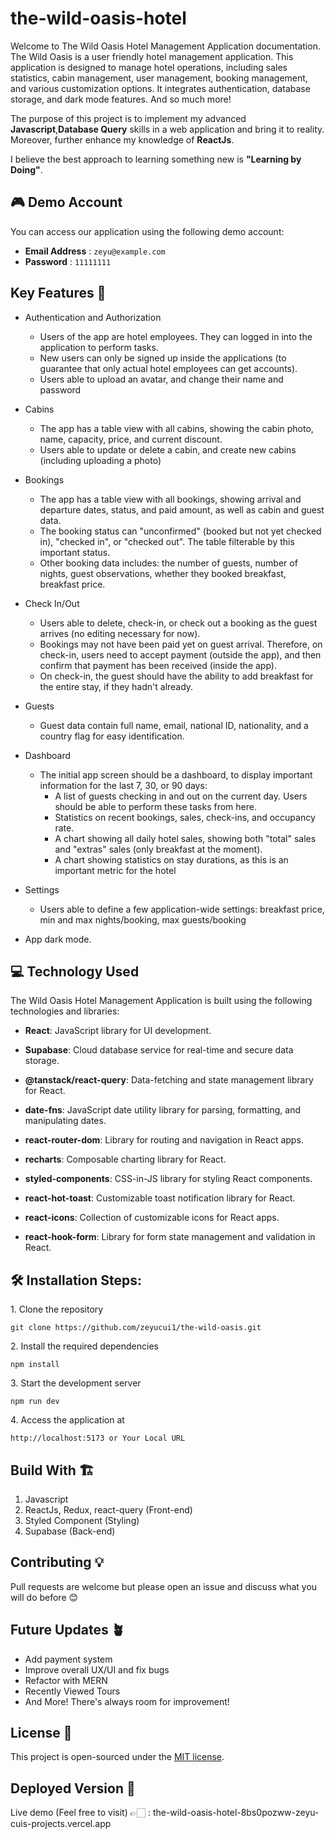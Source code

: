 # the-wild-oasis-hotel

Welcome to The Wild Oasis Hotel Management Application documentation. The Wild Oasis is a user friendly hotel management application. This application is designed to manage hotel operations, including sales statistics, cabin management, user management, booking management, and various customization options. It integrates authentication, database storage, and dark mode features. And so much more!

The purpose of this project is to implement my advanced <b>Javascript</b>,<strong>Database Query</strong> skills in a web application and bring it to reality. Moreover, further enhance my knowledge of <strong>ReactJs</strong>.

I believe the best approach to learning something new is <strong>"Learning by Doing"</strong>.

## 🎮 Demo Account

You can access our application using the following demo account:

- **Email Address** : `zeyu@example.com`
- **Password** : `11111111`

## Key Features 📝

- Authentication and Authorization

  - Users of the app are hotel employees. They can logged in into the application to perform tasks.
  - New users can only be signed up inside the applications (to guarantee that only actual hotel employees can get accounts).
  - Users able to upload an avatar, and change their name and password

- Cabins

  - The app has a table view with all cabins, showing the cabin photo, name, capacity, price, and current discount.
  - Users able to update or delete a cabin, and create new cabins (including uploading a photo)

- Bookings

  - The app has a table view with all bookings, showing arrival and departure dates, status, and paid amount, as well as cabin and guest data.
  - The booking status can "unconfirmed" (booked but not yet checked in), "checked in", or "checked out". The table filterable by this important status.
  - Other booking data includes: the number of guests, number of nights, guest observations, whether they booked breakfast, breakfast price.

- Check In/Out

  - Users able to delete, check-in, or check out a booking as the guest arrives (no editing necessary for now).
  - Bookings may not have been paid yet on guest arrival. Therefore, on check-in, users need to accept payment (outside the app), and then confirm that payment has been received (inside the app).
  - On check-in, the guest should have the ability to add breakfast for the entire stay, if they hadn't already.

- Guests

  - Guest data contain full name, email, national ID, nationality, and a country flag for easy identification.

- Dashboard

  - The initial app screen should be a dashboard, to display important information for the last 7, 30, or 90 days:
    - A list of guests checking in and out on the current day. Users should be able to perform these tasks from here.
    - Statistics on recent bookings, sales, check-ins, and occupancy rate.
    - A chart showing all daily hotel sales, showing both "total" sales and "extras" sales (only breakfast at the moment).
    - A chart showing statistics on stay durations, as this is an important metric for the hotel

- Settings

  - Users able to define a few application-wide settings: breakfast price, min and max nights/booking, max guests/booking

- App dark mode.

## 💻 Technology Used

The Wild Oasis Hotel Management Application is built using the following technologies and libraries:

- **React**: JavaScript library for UI development.

- **Supabase**: Cloud database service for real-time and secure data storage.

- **@tanstack/react-query**: Data-fetching and state management library for React.

- **date-fns**: JavaScript date utility library for parsing, formatting, and manipulating dates.

- **react-router-dom**: Library for routing and navigation in React apps.

- **recharts**: Composable charting library for React.

- **styled-components**: CSS-in-JS library for styling React components.

- **react-hot-toast**: Customizable toast notification library for React.

- **react-icons**: Collection of customizable icons for React apps.

- **react-hook-form**: Library for form state management and validation in React.

## 🛠️ Installation Steps:

<p>1. Clone the repository</p>

```
git clone https://github.com/zeyucui1/the-wild-oasis.git
```

<p>2. Install the required dependencies </p>

```
npm install
```

<p>3. Start the development server</p>

```
npm run dev
```

<p>4. Access the application at</p>

```
http://localhost:5173 or Your Local URL
```

## Build With 🏗️

1. Javascript
2. ReactJs, Redux, react-query (Front-end)
3. Styled Component (Styling)
4. Supabase (Back-end)

## Contributing 💡

Pull requests are welcome but please open an issue and discuss what you will do before 😊

## Future Updates 🪴

- Add payment system
- Improve overall UX/UI and fix bugs
- Refactor with MERN
- Recently Viewed Tours
- And More! There's always room for improvement!

## License 📄

This project is open-sourced under the [MIT license](https://opensource.org/licenses/MIT).

## Deployed Version 🚀

Live demo (Feel free to visit) 👉🏻 : the-wild-oasis-hotel-8bs0pozww-zeyu-cuis-projects.vercel.app

